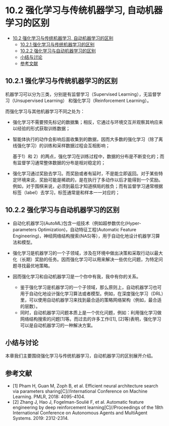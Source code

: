 <!--Copyright © Microsoft Corporation. All rights reserved.
  适用于[License](https://github.com/microsoft/AI-System/blob/main/LICENSE)版权许可-->

# 10.2 强化学习与传统机器学习, 自动机器学习的区别

- [10.2 强化学习与传统机器学习, 自动机器学习的区别](#102-强化学习与传统机器学习-自动机器学习的区别)
  - [10.2.1 强化学习与传统机器学习的区别](#1021-强化学习与传统机器学习的区别)
  - [10.2.2 强化学习与自动机器学习的区别](#1022-强化学习与自动机器学习的区别)
  - [小结与讨论](#小结与讨论)
  - [参考文献](#参考文献)
  
## 10.2.1 强化学习与传统机器学习的区别

机器学习可以分为三类，分别是有监督学习（Supervised Learning），无监督学习（Unsupervised Learning） 和强化学习（Reinforcement Learning）。

而强化学习与其他机器学习不同之处为：

- 强化学习不需要预先标记的数据集；相反，它通过与环境交互并观察其响应来以经验的形式获取训练数据；

- 智能体执行的动作会影响后面收集到的数据，因而大多数的强化学习（除了离线强化学习）的训练和采样数据过程会互相影响；

    基于1）和 2）的两点，强化学习在训练过程中，数据的分布是不断变化的；而有监督学习通常整体数据的分布是相对稳定的；

- 强化学习通过奖励去学习。而奖励或者有延时，不是能立即返回。对于某些特定环境来说，奖励可能是稀疏的，是在执行了多动作以后才能得到一个奖励。例如，对于围棋来说，必须到最后才知道棋局的胜负；而有监督学习通常根据标签（label）去学习，标签通常是和样本一一对应的；

## 10.2.2 强化学习与自动机器学习的区别 

- 自动化机器学习(AutoML)包含一组技术（例如超参数优化(Hyper-parameters Optimization)，自动特征工程(Automatic Feature Engineering)，神经网络结构搜索(NAS)等），用于自动化地设计机器学习算法和模型。

- 强化学习是机器学习的一个子领域，涉及在环境中做出决策和采取行动以最大化（长期）奖励的任务。因而强化学习可以用来解决一些优化问题，为特定问题寻找最优地策略。

- 因而强化学习和自动机器学习是一个你中有我，我中有你的关系。
    - 鉴于强化学习是机器学习的一个子领域，那么原则上，自动机器学习也可用于自动化地设计强化学习算法或者模型。例如，在深度强化学习（DRL）里，可以使用自动机器学习来找到最合适的策略网络架构（例如，最合适的层数）。
    - 同时，自动机器学习问题本质上是一个优化问题，例如：利用强化学习做网络结构搜索的问题[1]等。而过去的许多工作([1], [2]等)表明，强化学习可以是自动机器学习的一种解决方案。

## 小结与讨论

本章我们主要围绕强化学习与传统机器学习，自动机器学习的区别展开介绍。

## 参考文献

- [1] Pham H, Guan M, Zoph B, et al. Efficient neural architecture search via parameters sharing[C]//International Conference on Machine Learning. PMLR, 2018: 4095-4104.
- [2] Zhang J, Hao J, Fogelman-Soulié F, et al. Automatic feature engineering by deep reinforcement learning[C]//Proceedings of the 18th International Conference on Autonomous Agents and MultiAgent Systems. 2019: 2312-2314.